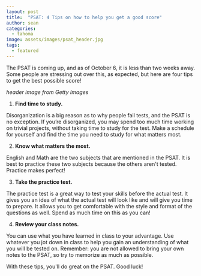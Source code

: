 ```yaml
---
layout: post
title:  "PSAT: 4 Tips on how to help you get a good score"
author: sean
categories:
  - tahoma
image: assets/images/psat_header.jpg
tags:
  - featured
---
```


The PSAT is coming up, and as of October 6, it is less than two weeks away. Some people are stressing out over this, as expected, but here are four tips to get the best possible score!

_header image from Getty Images_

1.  **Find time to study.**

Disorganization is a big reason as to why people fail tests, and the PSAT is no exception. If you’re disorganized, you may spend too much time working on trivial projects, without taking time to study for the test. Make a schedule for yourself and find the time you need to study for what matters most.

2. **Know what matters the most.**

English and Math are the two subjects that are mentioned in the PSAT. It is best to practice these two subjects because the others aren't tested. Practice makes perfect!

3. **Take the practice test.**

The practice test is a great way to test your skills before the actual test. It gives you an idea of what the actual test will look like and will give you time to prepare. It allows you to get comfortable with the style and format of the questions as well. Spend as much time on this as you can!

4. **Review your class notes.**

You can use what you have learned in class to your advantage. Use whatever you jot down in class to help you gain an understanding of what you will be tested on. Remember: you are not allowed to bring your own notes to the PSAT, so try to memorize as much as possible.


With these tips, you'll do great on the PSAT. Good luck! 